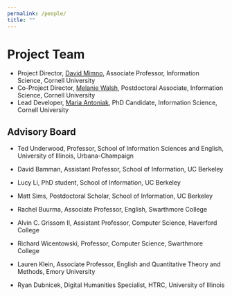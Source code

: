```yaml
---
permalink: /people/
title: ""
---
```


# Project Team

- Project Director, [David Mimno](https://mimno.infosci.cornell.edu/), Associate Professor, Information Science, Cornell University
- Co-Project Director, [Melanie Walsh](https://melaniewalsh.org/), Postdoctoral Associate, Information Science, Cornell University
- Lead Developer, [Maria Antoniak](https://maria-antoniak.github.io/), PhD Candidate, Information Science, Cornell University

## Advisory Board

- Ted Underwood, Professor, School of Information Sciences and English, University of Illinois, Urbana-Champaign

- David Bamman, Assistant Professor, School of Information, UC Berkeley

- Lucy Li, PhD student, School of Information, UC Berkeley

- Matt Sims, Postdoctoral Scholar, School of Information, UC Berkeley

- Rachel Buurma, Associate Professor, English, Swarthmore College

- Alvin C. Grissom II, Assistant Professor, Computer Science, Haverford College

- Richard Wicentowski, Professor, Computer Science, Swarthmore College

- Lauren Klein, Associate Professor, English and Quantitative Theory and Methods, Emory University

- Ryan Dubnicek, Digital Humanities Specialist, HTRC, University of Illinois


